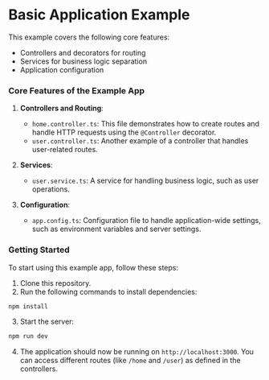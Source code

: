 # Basic Application Example

This example covers the following core features:

- Controllers and decorators for routing
- Services for business logic separation
- Application configuration

### Core Features of the Example App

1. **Controllers and Routing**:

   - `home.controller.ts`: This file demonstrates how to create routes and handle HTTP requests using the `@Controller` decorator.
   - `user.controller.ts`: Another example of a controller that handles user-related routes.

2. **Services**:

   - `user.service.ts`: A service for handling business logic, such as user operations.

3. **Configuration**:

   - `app.config.ts`: Configuration file to handle application-wide settings, such as environment variables and server settings.

### Getting Started

To start using this example app, follow these steps:

1. Clone this repository.
2. Run the following commands to install dependencies:

```bash
npm install
```

3. Start the server:

```bash
npm run dev
```

4. The application should now be running on `http://localhost:3000`. You can access different routes (like `/home` and `/user`) as defined in the controllers.
